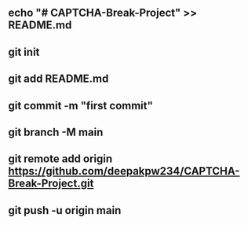 ## echo "# CAPTCHA-Break-Project" >> README.md
## git init
## git add README.md
## git commit -m "first commit"
## git branch -M main
## git remote add origin https://github.com/deepakpw234/CAPTCHA-Break-Project.git
## git push -u origin main

